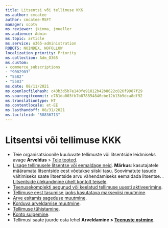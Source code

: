 ```yaml
---
title: Litsentsi või tellimuse KKK
ms.author: cmcatee
author: cmcatee-MSFT
manager: scotv
ms.reviewer: jkinma, jmueller
ms.audience: Admin
ms.topic: article
ms.service: o365-administration
ROBOTS: NOINDEX, NOFOLLOW
localization_priority: Priority
ms.collection: Adm_O365
ms.custom:
- commerce_subscriptions
- "9002903"
- "5582"
- "5583"
ms.date: 08/11/2021
ms.openlocfilehash: c43b3d5b7e140fe91812b42b8622c826f9987f29
ms.sourcegitcommit: e781da003fb7b878854846cbe12b13b9dca8df92
ms.translationtype: HT
ms.contentlocale: et-EE
ms.lasthandoff: 08/31/2021
ms.locfileid: "58836713"
---
```

# <a name="license-or-subscription-faq"></a>Litsentsi või tellimuse KKK

- Teie organisatsioonile kuuluvate tellimuste või litsentside leidmiseks avage **Arveldus** > [Teie tooted](https://go.microsoft.com/fwlink/p/?linkid=842054).
- [Lisage tellimusele litsentse või eemaldage neid](https://docs.microsoft.com/alchemyinsights/how-to-add-or-reduce-licenses).
    **Märkus**: kasutajatele määramata litsentside eest võetakse siiski tasu. Soovimatute tasude vältimiseks saate litsentside arvu vähendamiseks eemaldada litsentse.
. [Litsentside ülekandmine ühelt kontolt teisele](https://docs.microsoft.com/alchemyinsights/transfer-licenses-between-tenants).
- [Teenusekomplekti aegunud või keelatud tellimuse uuesti aktiveerimine](https://go.microsoft.com/fwlink/p/?linkid=2117519).
- [Tellimuse eest tasumise jaoks kasutatava makseviisi muutmine](https://go.microsoft.com/fwlink/p/?linkid=2117167).
- [Arve esitamis sageduse muutmine](https://go.microsoft.com/fwlink/p/?linkid=2119112).
- [Korduva arveldamise muutmine](https://go.microsoft.com/fwlink/p/?linkid=2119216).
- [Tellimuse tühistamine](https://go.microsoft.com/fwlink/p/?linkid=2119113).
- [Konto sulgemine](https://docs.microsoft.com/alchemyinsights/how-to-close-your-account).
- Tellimusi saate juurde osta lehel **Arveldamine > [Teenuste ostmine](https://go.microsoft.com/fwlink/p/?linkid=868433)**.